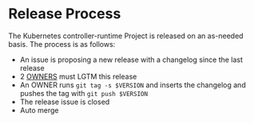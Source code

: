 # Release Process

The Kubernetes controller-runtime Project is released on an as-needed basis. The process is as follows:

- An issue is proposing a new release with a changelog since the last release
- 2 [OWNERS](OWNERS) must LGTM this release
- An OWNER runs `git tag -s $VERSION` and inserts the changelog and pushes the tag with `git push $VERSION`
- The release issue is closed
- Auto merge
